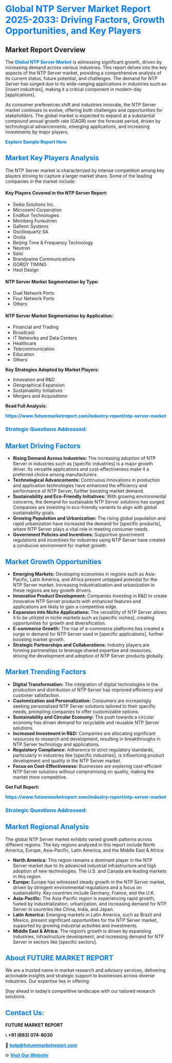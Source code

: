 <h1 style="color: #007BFF;">Global NTP Server Market Report 2025-2033: Driving Factors, Growth Opportunities, and Key Players</h1>

<section id="overview">
<h2>Market Report Overview</h2>
<p>The <a href="https://www.futuremarketreport.com/industry-report/ntp-server-market" style="color: #007BFF; text-decoration: none;"><strong>Global NTP Server Market</strong></a> is witnessing significant growth, driven by increasing demand across various industries. This report delves into the key aspects of the NTP Server market, providing a comprehensive analysis of its current status, future potential, and challenges. The demand for NTP Server has surged due to its wide-ranging applications in industries such as [insert industries], making it a critical component in modern-day [applications].</p>
<p>As consumer preferences shift and industries innovate, the NTP Server market continues to evolve, offering both challenges and opportunities for stakeholders. The global market is expected to expand at a substantial compound annual growth rate (CAGR) over the forecast period, driven by technological advancements, emerging applications, and increasing investments by major players.</p>
</section>

<section id="overview">
<p><a href="https://www.futuremarketreport.com/request-sample/reportId=28917" style="color: #007BFF; text-decoration: none;"><strong>Explore Sample Report Here</strong></a></p>
</section>

<section id="key-players">
<h2 style="color: #007BFF;">Market Key Players Analysis</h2>
<p>The NTP Server market is characterized by intense competition among key players striving to capture a larger market share. Some of the leading companies in the market include:</p>
<h4>Key Players Covered in the NTP Server Report:</h4>
<ul><li>Seiko Solutions Inc.</li><li>Microsemi Corporation</li><li>EndRun Technologies</li><li>Meinberg Funkuhren</li><li>Galleon Systems</li><li>Oscilloquartz SA</li><li>Orolia</li><li>Beijing Time &amp; Frequency Technology</li><li>Neutron</li><li>Saisi</li><li>Brandywine Communications</li><li>GORGY TIMING</li><li>Heol Design</li></ul>
<h4>NTP Server Market Segmentation by Type:</h4>
<ul><li>Dual Network Ports</li><li>Four Network Ports</li><li>Others</li></ul>

<h4>NTP Server Market Segmentation by Application:</h4>
<ul><li>Financial and Trading</li><li>Broadcast</li><li>IT Networks and Data Centers</li><li>Healthcare</li><li>Telecommunication</li><li>Education</li><li>Others</li></ul>
<p><strong>Key Strategies Adopted by Market Players:</strong></p>
<ul>
<li>Innovation and R&D</li>
<li>Geographical Expansion</li>
<li>Sustainability Initiatives</li>
<li>Mergers and Acquisitions</li>
</ul>
</section>

<section>
<p><strong>Read Full Analysis: </strong></p><a href="https://www.futuremarketreport.com/industry-report/ntp-server-market" style="color: #007BFF; text-decoration: none;"><strong>https://www.futuremarketreport.com/industry-report/ntp-server-market</strong></a>
<h3 style="color: #007BFF;">Strategic Questions Addressed:</h3>
</section>

<section id="driving-factors">
<h2 style="color: #007BFF;">Market Driving Factors</h2>
<ul>
<li><strong>Rising Demand Across Industries:</strong> The increasing adoption of NTP Server in industries such as [specific industries] is a major growth driver. Its versatile applications and cost-effectiveness make it a preferred choice among manufacturers.</li>
<li><strong>Technological Advancements:</strong> Continuous innovations in production and application technologies have enhanced the efficiency and performance of NTP Server, further boosting market demand.</li>
<li><strong>Sustainability and Eco-Friendly Initiatives:</strong> With growing environmental concerns, the demand for sustainable NTP Server solutions has surged. Companies are investing in eco-friendly variants to align with global sustainability goals.</li>
<li><strong>Growing Population and Urbanization:</strong> The rising global population and rapid urbanization have increased the demand for [specific products], where NTP Server plays a vital role in meeting consumer needs.</li>
<li><strong>Government Policies and Incentives:</strong> Supportive government regulations and incentives for industries using NTP Server have created a conducive environment for market growth.</li>
</ul>
</section>

<section id="growth-opportunities">
<h2 style="color: #007BFF;">Market Growth Opportunities</h2>
<ul>
<li><strong>Emerging Markets:</strong> Developing economies in regions such as Asia-Pacific, Latin America, and Africa present untapped potential for the NTP Server market. Increasing industrialization and urbanization in these regions are key growth drivers.</li>
<li><strong>Innovative Product Development:</strong> Companies investing in R&D to create innovative NTP Server products with enhanced features and applications are likely to gain a competitive edge.</li>
<li><strong>Expansion into Niche Applications:</strong> The versatility of NTP Server allows it to be utilized in niche markets such as [specific niches], creating opportunities for growth and diversification.</li>
<li><strong>E-commerce Growth:</strong> The rise of e-commerce platforms has created a surge in demand for NTP Server used in [specific applications], further boosting market growth.</li>
<li><strong>Strategic Partnerships and Collaborations:</strong> Industry players are forming partnerships to leverage shared expertise and resources, driving the development and adoption of NTP Server products globally.</li>
</ul>
</section>

<section id="trending-factors">
<h2 style="color: #007BFF;">Market Trending Factors</h2>
<ul>
<li><strong>Digital Transformation:</strong> The integration of digital technologies in the production and distribution of NTP Server has improved efficiency and customer satisfaction.</li>
<li><strong>Customization and Personalization:</strong> Consumers are increasingly seeking personalized NTP Server solutions tailored to their specific needs, prompting companies to offer customizable options.</li>
<li><strong>Sustainability and Circular Economy:</strong> The push towards a circular economy has driven demand for recyclable and reusable NTP Server solutions.</li>
<li><strong>Increased Investment in R&D:</strong> Companies are allocating significant resources to research and development, resulting in breakthroughs in NTP Server technology and applications.</li>
<li><strong>Regulatory Compliance:</strong> Adherence to strict regulatory standards, particularly in industries like [specific industries], is influencing product development and quality in the NTP Server market.</li>
<li><strong>Focus on Cost-Effectiveness:</strong> Businesses are exploring cost-efficient NTP Server solutions without compromising on quality, making the market more competitive.</li>
</ul>
</section>

<section>
<p><strong>Get Full Report: </strong></p><a href="https://www.futuremarketreport.com/industry-report/ntp-server-market" style="color: #007BFF; text-decoration: none;"><strong>https://www.futuremarketreport.com/industry-report/ntp-server-market</strong></a>
<h3 style="color: #007BFF;">Strategic Questions Addressed:</h3>
</section>


<section id="regional-analysis">
<h2 style="color: #007BFF;">Market Regional Analysis</h2>
<p>The global NTP Server market exhibits varied growth patterns across different regions. The key regions analyzed in this report include North America, Europe, Asia-Pacific, Latin America, and the Middle East & Africa:</p>
<ul>
<li><strong>North America:</strong> This region remains a dominant player in the NTP Server market due to its advanced industrial infrastructure and high adoption of new technologies. The U.S. and Canada are leading markets in this region.</li>
<li><strong>Europe:</strong> Europe has witnessed steady growth in the NTP Server market, driven by stringent environmental regulations and a focus on sustainability. Key countries include Germany, France, and the U.K.</li>
<li><strong>Asia-Pacific:</strong> The Asia-Pacific region is experiencing rapid growth, fueled by industrialization, urbanization, and increasing demand for NTP Server in countries like China, India, and Japan.</li>
<li><strong>Latin America:</strong> Emerging markets in Latin America, such as Brazil and Mexico, present significant opportunities for the NTP Server market, supported by growing industrial activities and investments.</li>
<li><strong>Middle East & Africa:</strong> The region’s growth is driven by expanding industries, infrastructure development, and increasing demand for NTP Server in sectors like [specific sectors].</li>
</ul>
</section>

<footer>
<h2 style="color: #007BFF;">About FUTURE MARKET REPORT</h2>
<p>We are a trusted name in market research and advisory services, delivering actionable insights and strategic support to businesses across diverse industries. Our expertise lies in offering:</p>

<p>Stay ahead in today’s competitive landscape with our tailored research solutions.</p>

<h2 style="color: #007BFF;">Contact Us:</h2>
<p><strong>FUTURE MARKET REPORT</strong></p>
<p>📞 <strong>+91 (883) 074-8030</strong></p>
<p>📧 <strong><a href="mailto:help@futuremarketreport.com" style="color: #007BFF;">help@futuremarketreport.com</a></strong></p>
<p>🌐 <strong><a href="https://www.futuremarketreport.com/" style="color: #007BFF;">Visit Our Website</a></strong></p>
</footer>